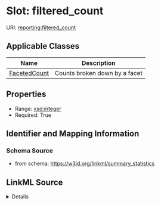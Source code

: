 # Slot: filtered_count

URI: [reporting:filtered_count](https://w3id.org/linkml/reportfiltered_count)



<!-- no inheritance hierarchy -->




## Applicable Classes

| Name | Description |
| --- | --- |
[FacetedCount](FacetedCount.md) | Counts broken down by a facet






## Properties

* Range: [xsd:integer](http://www.w3.org/2001/XMLSchema#integer)
* Required: True








## Identifier and Mapping Information







### Schema Source


* from schema: https://w3id.org/linkml/summary_statistics




## LinkML Source

<details>
```yaml
name: filtered_count
from_schema: https://w3id.org/linkml/summary_statistics
rank: 1000
alias: filtered_count
owner: FacetedCount
domain_of:
- FacetedCount
range: integer
required: true

```
</details>
